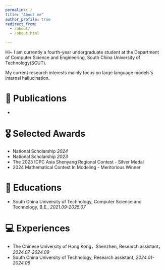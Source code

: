 ```yaml
---
permalink: /
title: "About me"
author_profile: true
redirect_from: 
  - /about/
  - /about.html

---
```


Hi~ I am currently a fourth-year undergraduate student at the Department of Computer Science and Engineering, South China University of Technology(SCUT). 

My current research interests mainly focus on large language models's internal hallucination.

# 📝 Publications

- 

# 🎖 Selected Awards

- National Scholarship *2024*
- National Scholarship *2023*
- The 2023 ICPC Asia Shenyang Regional Contest - Silver Medal 
- 2024 Mathematical Contest In Modeling - Meritorious Winner

# 📖 Educations

- South China University of Technology, Computer Science and Technology, B.E., *2021.09-2025.07*



# 💻 Experiences

- The Chinese University of Hong Kong，Shenzhen, Research assistant，*2024.07-2024.09*
- South China University of Technology, Research assistant, *2024.01-2024.06*

